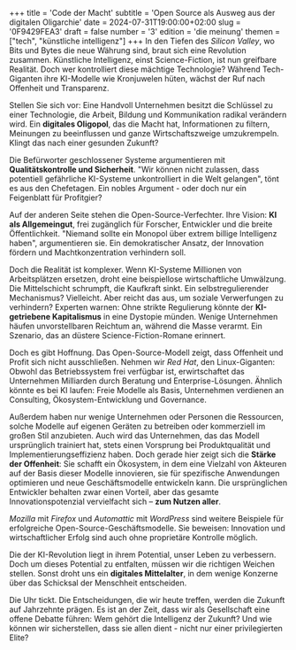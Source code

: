 +++
title = 'Code der Macht'
subtitle = 'Open Source als Ausweg aus der digitalen Oligarchie'
date = 2024-07-31T19:00:00+02:00
slug = '0F9429FEA3'
draft = false
number = '3'
edition = 'die meinung'
themen = ["tech", "künstliche intelligenz"]
+++
In den Tiefen des _Silicon Valley_, wo Bits und Bytes die neue Währung sind, braut sich eine Revolution zusammen. Künstliche Intelligenz, einst Science-Fiction, ist nun greifbare Realität. Doch wer kontrolliert diese mächtige Technologie? Während Tech-Giganten ihre KI-Modelle wie Kronjuwelen hüten, wächst der Ruf nach Offenheit und Transparenz.

Stellen Sie sich vor: Eine Handvoll Unternehmen besitzt die Schlüssel zu einer Technologie, die Arbeit, Bildung und Kommunikation radikal verändern wird. Ein **digitales Oligopol**, das die Macht hat, Informationen zu filtern, Meinungen zu beeinflussen und ganze Wirtschaftszweige umzukrempeln. Klingt das nach einer gesunden Zukunft?

Die Befürworter geschlossener Systeme argumentieren mit **Qualitätskontrolle und Sicherheit**. "Wir können nicht zulassen, dass potentiell gefährliche KI-Systeme unkontrolliert in die Welt gelangen", tönt es aus den Chefetagen. Ein nobles Argument - oder doch nur ein Feigenblatt für Profitgier?

Auf der anderen Seite stehen die Open-Source-Verfechter. Ihre Vision: **KI als Allgemeingut**, frei zugänglich für Forscher, Entwickler und die breite Öffentlichkeit. "Niemand sollte ein Monopol über extrem billige Intelligenz haben", argumentieren sie. Ein demokratischer Ansatz, der Innovation fördern und Machtkonzentration verhindern soll.

Doch die Realität ist komplexer. Wenn KI-Systeme Millionen von Arbeitsplätzen ersetzen, droht eine beispiellose wirtschaftliche Umwälzung. Die Mittelschicht schrumpft, die Kaufkraft sinkt. Ein selbstregulierender Mechanismus? Vielleicht. Aber reicht das aus, um soziale Verwerfungen zu verhindern?
Experten warnen: Ohne strikte Regulierung könnte der **KI-getriebene Kapitalismus** in eine Dystopie münden. Wenige Unternehmen häufen unvorstellbaren Reichtum an, während die Masse verarmt. Ein Szenario, das an düstere Science-Fiction-Romane erinnert.

Doch es gibt Hoffnung. Das Open-Source-Modell zeigt, dass Offenheit und Profit sich nicht ausschließen. Nehmen wir _Red Hat_, den Linux-Giganten: Obwohl das Betriebssystem frei verfügbar ist, erwirtschaftet das Unternehmen Milliarden durch Beratung und Enterprise-Lösungen. Ähnlich könnte es bei KI laufen: Freie Modelle als Basis, Unternehmen verdienen an Consulting, Ökosystem-Entwicklung und Governance.

Außerdem haben nur wenige Unternehmen oder Personen die Ressourcen, solche Modelle auf eigenen Geräten zu betreiben oder kommerziell im großen Stil anzubieten. Auch wird das Unternehmen, das das Modell ursprünglich trainiert hat, stets einen Vorsprung bei Produktqualität und Implementierungseffizienz haben. Doch gerade hier zeigt sich die **Stärke der Offenheit**: Sie schafft ein Ökosystem, in dem eine Vielzahl von Akteuren auf der Basis dieser Modelle innovieren, sie für spezifische Anwendungen optimieren und neue Geschäftsmodelle entwickeln kann. Die ursprünglichen Entwickler behalten zwar einen Vorteil, aber das gesamte Innovationspotenzial vervielfacht sich – **zum Nutzen aller**.

_Mozilla_ mit _Firefox_ und _Automattic_ mit _WordPress_ sind weitere Beispiele für erfolgreiche Open-Source-Geschäftsmodelle. Sie beweisen: Innovation und wirtschaftlicher Erfolg sind auch ohne proprietäre Kontrolle möglich.

Die der KI-Revolution liegt in ihrem Potential, unser Leben zu verbessern. Doch um dieses Potential zu entfalten, müssen wir die richtigen Weichen stellen. Sonst droht uns ein **digitales Mittelalter**, in dem wenige Konzerne über das Schicksal der Menschheit entscheiden.

Die Uhr tickt. Die Entscheidungen, die wir heute treffen, werden die Zukunft auf Jahrzehnte prägen. Es ist an der Zeit, dass wir als Gesellschaft eine offene Debatte führen: Wem gehört die Intelligenz der Zukunft? Und wie können wir sicherstellen, dass sie allen dient - nicht nur einer privilegierten Elite?